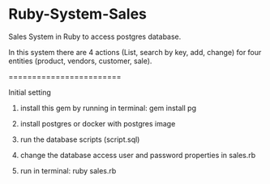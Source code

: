 # Ruby-System-Sales

Sales System in Ruby to access postgres database.

In this system there are 4 actions (List, search by key, add, change)
for four entities (product, vendors, customer, sale).

========================

Initial setting

1) install this gem by running in terminal: gem install pg

2) install postgres or docker with postgres image

3) run the database scripts (script.sql)

4) change the database access user and password properties in sales.rb

5) run in terminal: ruby sales.rb